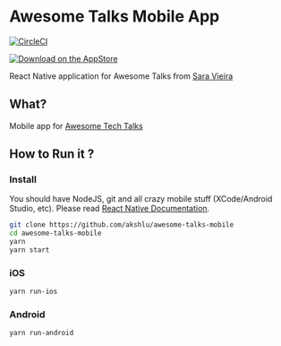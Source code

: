 # Awesome Talks Mobile App
[![CircleCI](https://circleci.com/gh/akshlu/awesome-talks-mobile/tree/master.svg?style=svg)](https://circleci.com/gh/akshlu/awesome-talks-mobile/tree/master)

[![Download on the AppStore](https://linkmaker.itunes.apple.com/assets/shared/badges/en-us/appstore-lrg.svg)](https://itunes.apple.com/us/app/awesome-talks/id1394086097?mt=8)

React Native application for Awesome Talks from [Sara Vieira](https://github.com/SaraVieira)

## What?
Mobile app for [Awesome Tech Talks](https://github.com/SaraVieira/awesome-talks)
## How to Run it ?
### Install
You should have NodeJS, git and all crazy mobile stuff (XCode/Android Studio, etc). Please read [React Native Documentation](https://facebook.github.io/react-native/docs/getting-started.html).
```sh
git clone https://github.com/akshlu/awesome-talks-mobile
cd awesome-talks-mobile
yarn
yarn start
```
### iOS
```sh
yarn run-ios
```
### Android
```sh
yarn run-android
```
